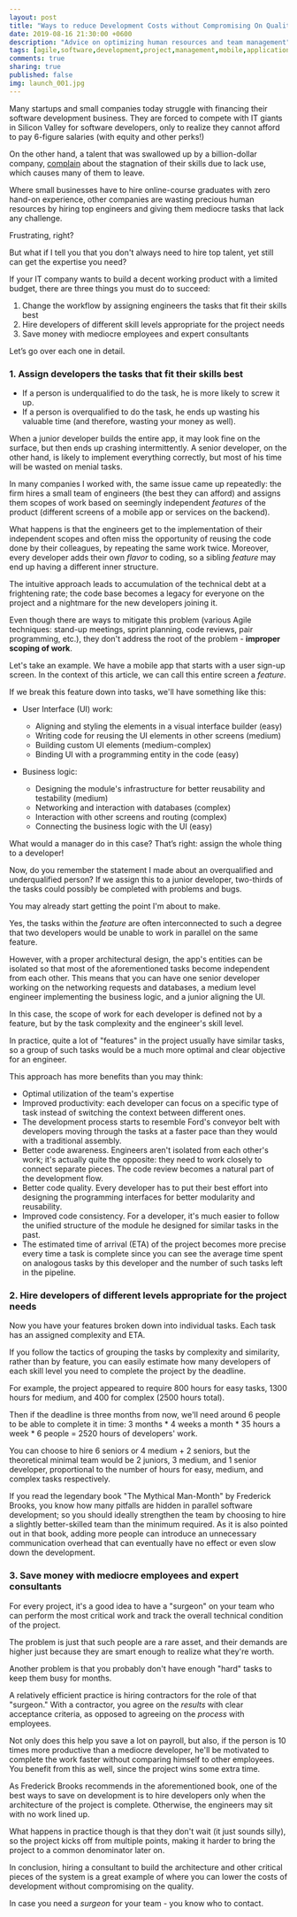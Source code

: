 ```yaml
---
layout: post
title: "Ways to reduce Development Costs without Compromising On Quality"
date: 2019-08-16 21:30:00 +0600
description: "Advice on optimizing human resources and team management"
tags: [agile,software,development,project,management,mobile,application,business,finance,startup,digital,marketing,developer,lowering,costs,quality,human,resource]
comments: true
sharing: true
published: false
img: launch_001.jpg
---
```


Many startups and small companies today struggle with financing their software development business. They are forced to compete with IT giants in Silicon Valley for software developers, only to realize they cannot afford to pay 6-figure salaries (with equity and other perks!)

On the other hand, a talent that was swallowed up by a billion-dollar company, [complain](https://www.quora.com/How-is-life-after-leaving-Google-Why-do-people-decide-to-leave) about the stagnation of their skills due to lack use, which causes many of them to leave.

Where small businesses have to hire online-course graduates with zero hand-on experience, other companies are wasting precious human resources by hiring top engineers and giving them mediocre tasks that lack any challenge.

Frustrating, right?

But what if I tell you that you don't always need to hire top talent, yet still can get the expertise you need?

If your IT company wants to build a decent working product with a limited budget, there are three things you must do to succeed:

1. Change the workflow by assigning engineers the tasks that fit their skills best
2. Hire developers of different skill levels appropriate for the project needs
3. Save money with mediocre employees and expert consultants

Let’s go over each one in detail. 

### 1. Assign developers the tasks that fit their skills best
>
* If a person is underqualified to do the task, he is more likely to screw it up.
* If a person is overqualified to do the task, he ends up wasting his valuable time (and therefore, wasting your money as well).
>

When a junior developer builds the entire app, it may look fine on the surface, but then ends up crashing intermittently. A senior developer, on the other hand, is likely to implement everything correctly, but most of his time will be wasted on menial tasks.

In many companies I worked with, the same issue came up repeatedly: the firm hires a small team of engineers (the best they can afford) and assigns them scopes of work based on seemingly independent *features* of the product (different screens of a mobile app or services on the backend).

What happens is that the engineers get to the implementation of their independent scopes and often miss the opportunity of reusing the code done by their colleagues, by repeating the same work twice. Moreover, every developer adds their own *flavor* to coding, so a sibling *feature* may end up having a different inner structure.

The intuitive approach leads to accumulation of the technical debt at a frightening rate; the code base becomes a legacy for everyone on the project and a nightmare for the new developers joining it.

Even though there are ways to mitigate this problem (various Agile techniques: stand-up meetings, sprint planning, code reviews, pair programming, etc.), they don't address the root of the problem - **improper scoping of work**.

Let's take an example. We have a mobile app that starts with a user sign-up screen. In the context of this article, we can call this entire screen a *feature*.

If we break this feature down into tasks, we'll have something like this:

* User Interface (UI) work:
   * Aligning and styling the elements in a visual interface builder (easy)
   * Writing code for reusing the UI elements in other screens (medium)
   * Building custom UI elements (medium-complex)
   * Binding UI with a programming entity in the code (easy)

* Business logic:
   * Designing the module's infrastructure for better reusability and testability (medium)
   * Networking and interaction with databases (complex)
   * Interaction with other screens and routing (complex)
   * Connecting the business logic with the UI (easy)

What would a manager do in this case? That’s right: assign the whole thing to a developer!

Now, do you remember the statement I made about an overqualified and underqualified person? If we assign this to a junior developer, two-thirds of the tasks could possibly be completed with problems and bugs.

You may already start getting the point I'm about to make.

Yes, the tasks within the *feature* are often interconnected to such a degree that two developers would be unable to work in parallel on the same feature.

However, with a proper architectural design, the app's entities can be isolated so that most of the aforementioned tasks become independent from each other. This means that you can have one senior developer working on the networking requests and databases, a medium level engineer implementing the business logic, and a junior aligning the UI.

In this case, the scope of work for each developer is defined not by a feature, but by the task complexity and the engineer's skill level.

In practice, quite a lot of "features" in the project usually have similar tasks, so a group of such tasks would be a much more optimal and clear objective for an engineer.

This approach has more benefits than you may think:

* Optimal utilization of the team's expertise
* Improved productivity: each developer can focus on a specific type of task instead of switching the context between different ones.
* The development process starts to resemble Ford's conveyor belt with developers moving through the tasks at a faster pace than they would with a traditional assembly.
* Better code awareness. Engineers aren't isolated from each other's work; it's actually quite the opposite: they need to work closely to connect separate pieces. The code review becomes a natural part of the development flow.
* Better code quality. Every developer has to put their best effort into designing the programming interfaces for better modularity and reusability.
* Improved code consistency. For a developer, it's much easier to follow the unified structure of the module he designed for similar tasks in the past.
* The estimated time of arrival (ETA) of the project becomes more precise every time a task is complete since you can see the average time spent on analogous tasks by this developer and the number of such tasks left in the pipeline.

### 2. Hire developers of different levels appropriate for the project needs

Now you have your features broken down into individual tasks. Each task has an assigned complexity and ETA.

If you follow the tactics of grouping the tasks by complexity and similarity, rather than by feature, you can easily estimate how many developers of each skill level you need to complete the project by the deadline.

For example, the project appeared to require 800 hours for easy tasks, 1300 hours for medium, and 400 for complex (2500 hours total).

Then if the deadline is three months from now, we'll need around 6 people to be able to complete it in time: 3 months * 4 weeks a month * 35 hours a week * 6 people = 2520 hours of developers' work.

You can choose to hire 6 seniors or 4 medium + 2 seniors, but the theoretical minimal team would be 2 juniors, 3 medium, and 1 senior developer, proportional to the number of hours for easy, medium, and complex tasks respectively.

If you read the legendary book "The Mythical Man-Month" by Frederick Brooks, you know how many pitfalls are hidden in parallel software development; so you should ideally strengthen the team by choosing to hire a slightly better-skilled team than the minimum required. As it is also pointed out in that book, adding more people can introduce an unnecessary communication overhead that can eventually have no effect or even slow down the development.

### 3. Save money with mediocre employees and expert consultants

For every project, it's a good idea to have a "surgeon" on your team who can perform the most critical work and track the overall technical condition of the project.

The problem is just that such people are a rare asset, and their demands are higher just because they are smart enough to realize what they're worth.

Another problem is that you probably don't have enough "hard" tasks to keep them busy for months.

A relatively efficient practice is hiring contractors for the role of that "surgeon." With a contractor, you agree on the *results* with clear acceptance criteria, as opposed to agreeing on the *process* with employees.

Not only does this help you save a lot on payroll, but also, if the person is 10 times more productive than a mediocre developer, he'll be motivated to complete the work faster without comparing himself to other employees. You benefit from this as well, since the project wins some extra time.

As Frederick Brooks recommends in the aforementioned book, one of the best ways to save on development is to hire developers only when the architecture of the project is complete. Otherwise, the engineers may sit with no work lined up.

What happens in practice though is that they don't wait (it just sounds silly), so the project kicks off from multiple points, making it harder to bring the project to a common denominator later on.

In conclusion, hiring a consultant to build the architecture and other critical pieces of the system is a great example of where you can lower the costs of development without compromising on the quality.

In case you need a *surgeon* for your team - you know who to contact.